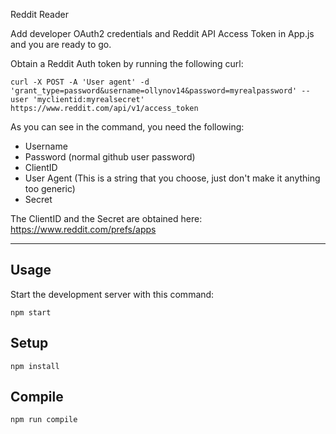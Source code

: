 Reddit Reader

Add developer OAuth2 credentials and Reddit API Access Token in App.js and you are ready to go.

Obtain a Reddit Auth token by running the following curl:

```
curl -X POST -A 'User agent' -d 'grant_type=password&username=ollynov14&password=myrealpassword' --user 'myclientid:myrealsecret' https://www.reddit.com/api/v1/access_token
```

As you can see in the command, you need the following:
- Username
- Password (normal github user password)
- ClientID
- User Agent (This is a string that you choose, just don't make it anything too generic)
- Secret

The ClientID and the Secret are obtained here: https://www.reddit.com/prefs/apps

---

Usage
---

Start the development server with this command:

```
npm start
```



Setup
---

```
npm install
```



Compile
---

```
npm run compile
```
